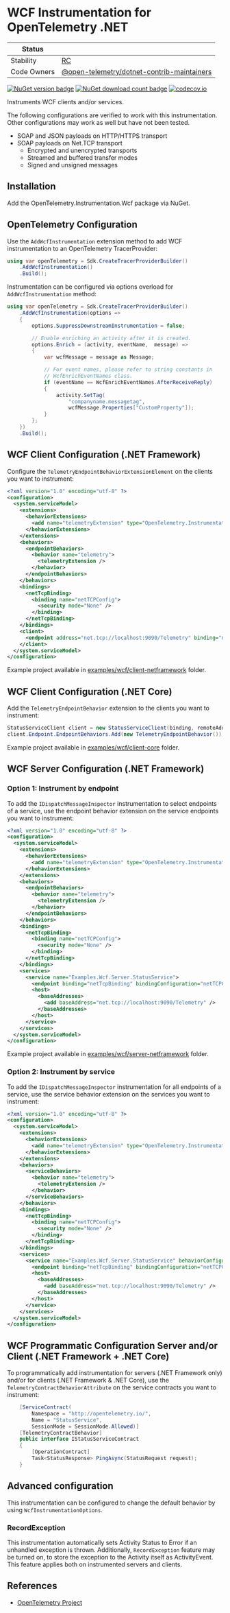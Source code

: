 # WCF Instrumentation for OpenTelemetry .NET

| Status        |           |
| ------------- |-----------|
| Stability     |  [RC](../../README.md#rc)|
| Code Owners   |  [@open-telemetry/dotnet-contrib-maintainers](https://github.com/orgs/open-telemetry/teams/dotnet-contrib-maintainers)|

[![NuGet version badge](https://img.shields.io/nuget/v/OpenTelemetry.Instrumentation.Wcf)](https://www.nuget.org/packages/OpenTelemetry.Instrumentation.Wcf/)
[![NuGet download count badge](https://img.shields.io/nuget/dt/OpenTelemetry.Instrumentation.Wcf)](https://www.nuget.org/packages/OpenTelemetry.Instrumentation.Wcf/)
[![codecov.io](https://codecov.io/gh/open-telemetry/opentelemetry-dotnet-contrib/branch/main/graphs/badge.svg?flag=unittests-Instrumentation.Wcf)](https://app.codecov.io/gh/open-telemetry/opentelemetry-dotnet-contrib?flags[0]=unittests-Instrumentation.Wcf)

Instruments WCF clients and/or services.

The following configurations are verified to work with this instrumentation.
Other configurations may work as well but have not been tested.

* SOAP and JSON payloads on HTTP/HTTPS transport
* SOAP payloads on Net.TCP transport
  * Encrypted and unencrypted transports
  * Streamed and buffered transfer modes
  * Signed and unsigned messages

## Installation

Add the OpenTelemetry.Instrumentation.Wcf package via NuGet.

## OpenTelemetry Configuration

Use the `AddWcfInstrumentation` extension method to add WCF instrumentation to
an OpenTelemetry TracerProvider:

```csharp
using var openTelemetry = Sdk.CreateTracerProviderBuilder()
    .AddWcfInstrumentation()
    .Build();
```

Instrumentation can be configured via options overload for
`AddWcfInstrumentation` method:

```csharp
using var openTelemetry = Sdk.CreateTracerProviderBuilder()
    .AddWcfInstrumentation(options =>
    {
        options.SuppressDownstreamInstrumentation = false;

        // Enable enriching an activity after it is created.
        options.Enrich = (activity, eventName,  message) =>
        {
            var wcfMessage = message as Message;

            // For event names, please refer to string constants in
            // WcfEnrichEventNames class.
            if (eventName == WcfEnrichEventNames.AfterReceiveReply)
            {
                activity.SetTag(
                    "companyname.messagetag",
                    wcfMessage.Properties["CustomProperty"]);
            }
        };
    })
    .Build();
```

## WCF Client Configuration (.NET Framework)

Configure the `TelemetryEndpointBehaviorExtensionElement` on the clients
you want to instrument:

```xml
<?xml version="1.0" encoding="utf-8" ?>
<configuration>
  <system.serviceModel>
    <extensions>
      <behaviorExtensions>
        <add name="telemetryExtension" type="OpenTelemetry.Instrumentation.Wcf.TelemetryEndpointBehaviorExtensionElement, OpenTelemetry.Instrumentation.Wcf"   />
      </behaviorExtensions>
    </extensions>
    <behaviors>
      <endpointBehaviors>
        <behavior name="telemetry">
          <telemetryExtension />
        </behavior>
      </endpointBehaviors>
    </behaviors>
    <bindings>
      <netTcpBinding>
        <binding name="netTCPConfig">
          <security mode="None" />
        </binding>
      </netTcpBinding>
    </bindings>
    <client>
      <endpoint address="net.tcp://localhost:9090/Telemetry" binding="netTcpBinding" bindingConfiguration="netTCPConfig" behaviorConfiguration="telemetry" contract="Examples.Wcf.IStatusServiceContract" name="StatusService_Tcp" />
    </client>
  </system.serviceModel>
</configuration>
```

Example project available in
[examples/wcf/client-netframework](../../examples/wcf/client-netframework/)
folder.

## WCF Client Configuration (.NET Core)

Add the `TelemetryEndpointBehavior` extension to the clients you want to instrument:

```csharp
StatusServiceClient client = new StatusServiceClient(binding, remoteAddress);
client.Endpoint.EndpointBehaviors.Add(new TelemetryEndpointBehavior());
```

Example project available in
[examples/wcf/client-core](../../examples/wcf/client-core/) folder.

## WCF Server Configuration (.NET Framework)

### Option 1: Instrument by endpoint

To add the `IDispatchMessageInspector` instrumentation to select endpoints of a
service, use the endpoint behavior extension on the service endpoints you want
to instrument:

```xml
<?xml version="1.0" encoding="utf-8" ?>
<configuration>
  <system.serviceModel>
    <extensions>
      <behaviorExtensions>
        <add name="telemetryExtension" type="OpenTelemetry.Instrumentation.Wcf.TelemetryEndpointBehaviorExtensionElement, OpenTelemetry.Instrumentation.Wcf" />
      </behaviorExtensions>
    </extensions>
    <behaviors>
      <endpointBehaviors>
        <behavior name="telemetry">
          <telemetryExtension />
        </behavior>
      </endpointBehaviors>
    </behaviors>
    <bindings>
      <netTcpBinding>
        <binding name="netTCPConfig">
          <security mode="None" />
        </binding>
      </netTcpBinding>
    </bindings>
    <services>
      <service name="Examples.Wcf.Server.StatusService">
        <endpoint binding="netTcpBinding" bindingConfiguration="netTCPConfig" behaviorConfiguration="telemetry" contract="Examples.Wcf.IStatusServiceContract" />
        <host>
          <baseAddresses>
            <add baseAddress="net.tcp://localhost:9090/Telemetry" />
          </baseAddresses>
        </host>
      </service>
    </services>
  </system.serviceModel>
</configuration>
```

Example project available in
[examples/wcf/server-netframework](../../examples/wcf/server-netframework/)
folder.

### Option 2: Instrument by service

To add the `IDispatchMessageInspector` instrumentation for all endpoints of a
service, use the service behavior extension on the services you want to
instrument:

```xml
<?xml version="1.0" encoding="utf-8" ?>
<configuration>
  <system.serviceModel>
    <extensions>
      <behaviorExtensions>
        <add name="telemetryExtension" type="OpenTelemetry.Instrumentation.Wcf.TelemetryServiceBehaviorExtensionElement, OpenTelemetry.Instrumentation.Wcf" />
      </behaviorExtensions>
    </extensions>
    <behaviors>
      <serviceBehaviors>
        <behavior name="telemetry">
          <telemetryExtension />
        </behavior>
      </serviceBehaviors>
    </behaviors>
    <bindings>
      <netTcpBinding>
        <binding name="netTCPConfig">
          <security mode="None" />
        </binding>
      </netTcpBinding>
    </bindings>
    <services>
      <service name="Examples.Wcf.Server.StatusService" behaviorConfiguration="telemetry">
        <endpoint binding="netTcpBinding" bindingConfiguration="netTCPConfig" contract="Examples.Wcf.IStatusServiceContract" />
        <host>
          <baseAddresses>
            <add baseAddress="net.tcp://localhost:9090/Telemetry" />
          </baseAddresses>
        </host>
      </service>
    </services>
  </system.serviceModel>
</configuration>
```

## WCF Programmatic Configuration Server and/or Client (.NET Framework + .NET Core)

To programmatically add instrumentation for servers (.NET Framework only) and/or
for clients (.NET Framework & .NET Core), use the `TelemetryContractBehaviorAttribute`
on the service contracts you want to instrument:

```csharp
    [ServiceContract(
        Namespace = "http://opentelemetry.io/",
        Name = "StatusService",
        SessionMode = SessionMode.Allowed)]
    [TelemetryContractBehavior]
    public interface IStatusServiceContract
    {
        [OperationContract]
        Task<StatusResponse> PingAsync(StatusRequest request);
    }
```

## Advanced configuration

This instrumentation can be configured to change the default behavior by using
`WcfInstrumentationOptions`.

### RecordException

This instrumentation automatically sets Activity Status to Error if an unhandled
exception is thrown. Additionally, `RecordException` feature may be turned on,
to store the exception to the Activity itself as ActivityEvent. This feature
applies both on instrumented servers and clients.

## References

* [OpenTelemetry Project](https://opentelemetry.io/)
